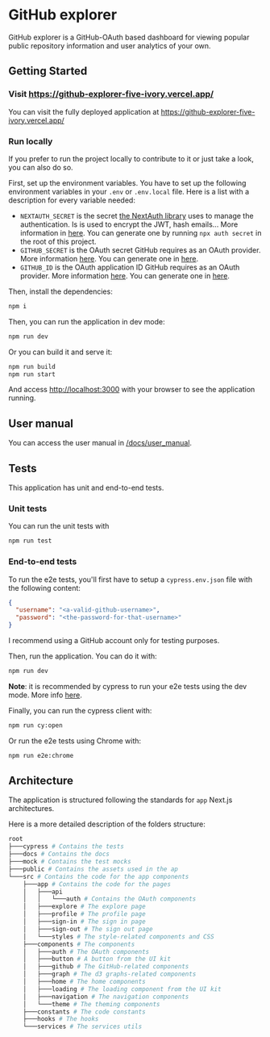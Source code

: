 # GitHub explorer

GitHub explorer is a GitHub-OAuth based dashboard for viewing popular public repository information and user analytics of your own.

## Getting Started

### Visit https://github-explorer-five-ivory.vercel.app/

You can visit the fully deployed application at https://github-explorer-five-ivory.vercel.app/

### Run locally

If you prefer to run the project locally to contribute to it or just take a look, you can also do so.

First, set up the environment variables. You have to set up the following environment variables in your `.env` or `.env.local` file. Here is a list with a description for every variable needed:

- `NEXTAUTH_SECRET` is the secret [the NextAuth library](https://next-auth.js.org/) uses to manage the authentication. Is is used to encrypt the JWT, hash emails... More information in [here](https://next-auth.js.org/configuration/options#nextauth_secret). You can generate one by running `npx auth secret` in the root of this project.
- `GITHUB_SECRET` is the OAuth secret GitHub requires as an OAuth provider. More information [here](https://docs.github.com/en/apps/oauth-apps/building-oauth-apps/authorizing-oauth-apps). You can generate one in [here](https://github.com/settings/applications/new).
- `GITHUB_ID` is the OAuth application ID GitHub requires as an OAuth provider. More information [here](https://docs.github.com/en/apps/oauth-apps/building-oauth-apps/authorizing-oauth-apps). You can generate one in [here](https://github.com/settings/applications/new).

Then, install the dependencies:

```bash
npm i
```

Then, you can run the application in dev mode:

```bash
npm run dev
```

Or you can build it and serve it:

```bash
npm run build
npm run start
```

And access [http://localhost:3000](http://localhost:3000) with your browser to see the application running.

## User manual

You can access the user manual in [/docs/user_manual](/docs/user_manual.md).

## Tests

This application has unit and end-to-end tests.

### Unit tests

You can run the unit tests with

```bash
npm run test
```

### End-to-end tests

To run the e2e tests, you'll first have to setup a `cypress.env.json` file with the following content:

```json
{
  "username": "<a-valid-github-username>",
  "password": "<the-password-for-that-username>"
}
```

I recommend using a GitHub account only for testing purposes.

Then, run the application. You can do it with:

```bash
npm run dev
```

**Note**: it is recommended by cypress to run your e2e tests using the dev mode. More info [here](https://docs.cypress.io/guides/getting-started/opening-the-app).

Finally, you can run the cypress client with:

```bash
npm run cy:open
```

Or run the e2e tests using Chrome with:

```bash
npm run e2e:chrome
```

## Architecture

The application is structured following the standards for `app` Next.js architectures.

Here is a more detailed description of the folders structure:

```bash
root
├───cypress # Contains the tests
├───docs # Contains the docs
├───mock # Contains the test mocks
├───public # Contains the assets used in the ap
└───src # Contains the code for the app components
    ├───app # Contains the code for the pages
    │   ├───api
    │   │   └───auth # Contains the OAuth components
    │   ├───explore # The explore page
    │   ├───profile # The profile page
    │   ├───sign-in # The sign in page
    │   ├───sign-out # The sign out page
    │   └───styles # The style-related components and CSS
    ├───components # The components
    │   ├───auth # The OAuth components
    │   ├───button # A button from the UI kit
    │   ├───github # The GitHub-related components
    │   ├───graph # The d3 graphs-related components
    │   ├───home # The home components
    │   ├───loading # The loading component from the UI kit
    │   ├───navigation # The navigation components
    │   └───theme # The theming components
    ├───constants # The code constants
    ├───hooks # The hooks
    └───services # The services utils
```
